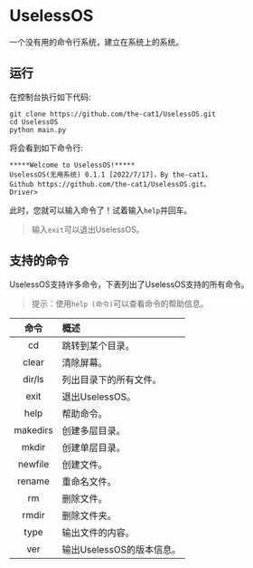# UselessOS
一个没有用的命令行系统，建立在系统上的系统。

## 运行
在控制台执行如下代码:
```shell
git clone https://github.com/the-cat1/UselessOS.git
cd UselessOS
python main.py
```
将会看到如下命令行:
```
*****Welcome to UselessOS!*****
UselessOS(无用系统) ​0.1.1​ [2022/7/17]，By the-cat1，Github https://github.com/the-cat1/UselessOS.git。
Driver>
```
此时，您就可以输入命令了！试着输入`help`并回车。

>输入`exit`可以退出UselessOS。

## 支持的命令
UselessOS支持许多命令，下表列出了UselessOS支持的所有命令。
>提示：使用`help (命令)`可以查看命令的帮助信息。

| 命令 | 概述 |
| :---: | :--- |
| cd | 跳转到某个目录。 |
| clear | 清除屏幕。 |
| dir/ls | 列出目录下的所有文件。 |
| exit | 退出UselessOS。 |
| help | 帮助命令。 |
| makedirs | 创建多层目录。 |
| mkdir | 创建单层目录。 |
| newfile | 创建文件。 |
| rename | 重命名文件。 |
| rm | 删除文件。 |
| rmdir | 删除文件夹。 |
| type | 输出文件的内容。 |
| ver | 输出UselessOS的版本信息。|
